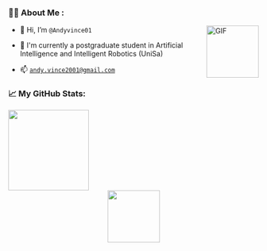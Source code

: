 ### :man_technologist: About Me :

<img align="right" alt="GIF" src="https://github.com/Gapur/Gapur/blob/main/assets/coding.gif?raw=true" height = 105 width = 105/>

- 👋 Hi, I’m `@Andyvince01`

- 🌱 I'm currently a postgraduate student in Artificial Intelligence and Intelligent Robotics (UniSa)

- 📫 <a href= "mailto:andy.vince2001@gmail.com">`andy.vince2001@gmail.com`</a>

### 📈 My GitHub Stats:

<div>

  <img height="162em" src="https://github-readme-stats.vercel.app/api?username=Andyvince01&show_icons=true&hide_border=false&count_private=true&include_all_commits=true" />
  
</div>

<div align="center">
  <img  src="https://www.1law.com/wp-content/uploads/2016/08/docubot.gif" height = 105 />
</div>
